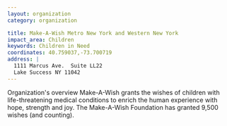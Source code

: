 ```yaml
---
layout: organization
category: organization

title: Make-A-Wish Metro New York and Western New York
impact_area: Children
keywords: Children in Need
coordinates: 40.759037,-73.700719
address: |
  1111 Marcus Ave.  Suite LL22
  Lake Success NY 11042
---
```

Organization's overview
Make-A-Wish grants the wishes of children with life-threatening medical conditions to enrich the human experience with hope, strength and joy.  The Make-A-Wish Foundation has granted 9,500 wishes (and counting).